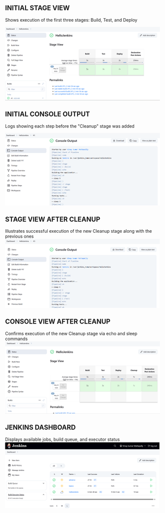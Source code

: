 ## INITIAL STAGE VIEW
Shows execution of the first three stages: Build, Test, and Deploy

![alt text](<stage view-1-1.png>)
## INITIAL CONSOLE OUTPUT 
Logs showing each step before the "Cleanup" stage was added

![alt text](<console output-before-1.png>)
## STAGE VIEW AFTER CLEANUP
Illustrates successful execution of the new Cleanup stage along with the previous ones
![alt text](<stage view-2.png>)
## CONSOLE VIEW AFTER CLEANUP
Confirms execution of the new Cleanup stage via echo and sleep commands
![alt text](<console output-after cleanup.png>)
## JENKINS DASHBOARD
Displays available jobs, build queue, and executor status
![alt text](dashboard.png)
